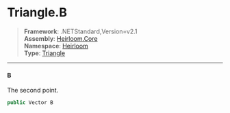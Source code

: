 # Triangle.B

> **Framework**: .NETStandard,Version=v2.1  
> **Assembly**: [Heirloom.Core][0]  
> **Namespace**: [Heirloom][0]  
> **Type**: [Triangle][1]

--------------------------------------------------------------------------------

#### B

The second point.

```cs
public Vector B
```

[0]: ../Heirloom.Core.md
[1]: Heirloom.Triangle.md

